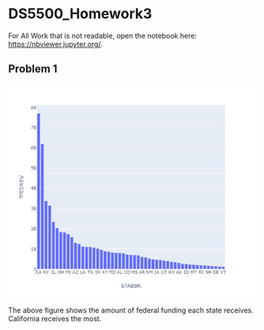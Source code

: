 # DS5500_Homework3

For All Work that is not readable, open the notebook here: https://nbviewer.jupyter.org/.


## Problem 1

![DS5500_Homework3](newplot.png)


The above figure shows the amount of federal funding each state receives. California receives the most. 


